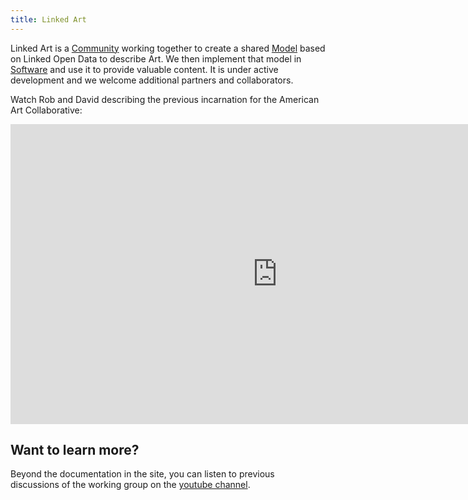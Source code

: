 ```yaml
---
title: Linked Art
---
```


Linked Art is a [Community](/community/) working together to create a shared [Model](/model/) based on Linked Open Data to describe Art.  We then implement that model in [Software](/software/) and use it to provide valuable content.  It is under active development and we welcome additional partners and collaborators.

Watch Rob and David describing the previous incarnation for the American Art Collaborative:

<iframe width="853" height="480" src="https://www.youtube.com/embed/8SwNOOWFZWg?start=1&rel=0&amp;showinfo=0" frameborder="0" allowfullscreen></iframe>

<br/>

## Want to learn more?

Beyond the documentation in the site, you can listen to previous discussions of the working group on the [youtube channel](https://www.youtube.com/channel/UCNASnutgByTdQHGehoOUlSA).


<div id="devbranch" style="display:none">

<b>Development Previews</b>

<ul id="branches"></ul>
</div>

<script src="/media/vendor/gh3.js"></script>
<script>
if (window.location.hostname != "linked.art") {
	var me = new Gh3.User("linked-art");
	var larepo = new Gh3.Repository("linked.art", me);
	larepo.fetch(
		function(err, res) {
			if (err) return;
			larepo.fetchBranches(
				function(err, res) {
					if (err) return;
					// var branches = larepo.getBranches();
					larepo.eachBranch(
						function(branch) {
							if (branch.name != "master") {
								$("#branches").append('<li><a href="https://'+branch.name+
									'--linked-art.netlify.com/">'+branch.name+'</a></ul>');
								// Getting files is hard, need to walk through many commits
								// and somehow determine when to stop
							}
						}
					)					
				}
			);
			larepo.fetchPulls(
				function(err, res) {
					if (err) return;
					// var pulls = larepo.getPulls();
					larepo.eachPull(
						function(pull) {
							$("#branches").append('<li><a href="https://deploy-preview-'+pull.number+
								'--linked-art.netlify.com/">Pull Request '+pull.number+'</a>' +
								'<ul id="files_'+pull.number+'">');
							pull.fetchFiles(
								function(err, res) {
									_.each(res.files, function(file) {
										if (file.filename.startsWith("content")) {
											fn = file.filename.replace('content', '', 1)
											if (fn.endsWith(".html") || fn.endsWith(".json")) {
												$("#files_"+pull.number).append('<li><a href="https://deploy-preview-'+
													pull.number+'--linked-art.netlify.com/'+fn+'">'+fn+"</a></li>");
											}
										}
									})
								}
							);
						}
					)					
				}
			);
		}
	);
	$("#devbranch").show()
}

</script>
